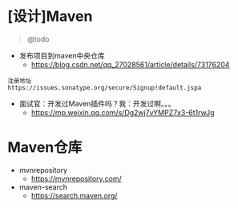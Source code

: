# [设计]Maven

> @todo

- 发布项目到maven中央仓库 
    - https://blog.csdn.net/qq_27028561/article/details/73176204

```
注册地址 
https://issues.sonatype.org/secure/Signup!default.jspa
```

- 面试官：开发过Maven插件吗？我：开发过啊。。。
    - https://mp.weixin.qq.com/s/Dg2wj7vYMPZ7x3-6t1rwJg

# Maven仓库

- mvnrepository
    - https://mvnrepository.com/
- maven-search
    - https://search.maven.org/
